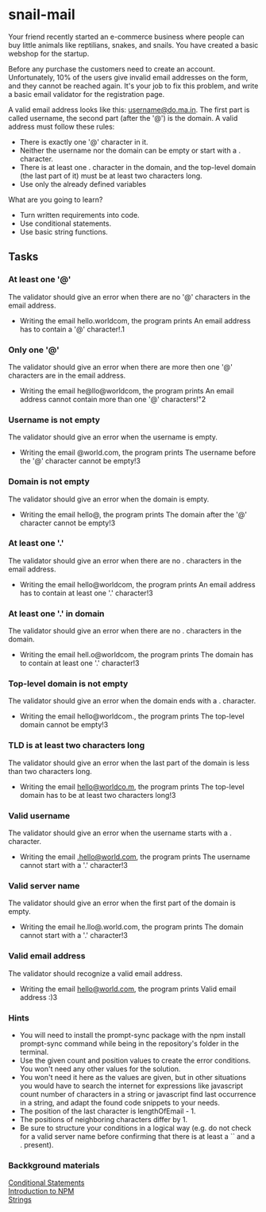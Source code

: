 # snail-mail
Your friend recently started an e-commerce business where people can buy little animals like reptilians, snakes, and snails. You have created a basic webshop for the startup.

Before any purchase the customers need to create an account. Unfortunately, 10% of the users give invalid email addresses on the form, and they cannot be reached again. It's your job to fix this problem, and write a basic email validator for the registration page.

A valid email address looks like this: username@do.ma.in. The first part is called username, the second part (after the '@') is the domain. A valid address must follow these rules:

* There is exactly one '@' character in it.
* Neither the username nor the domain can be empty or start with a . character.
* There is at least one . character in the domain, and the top-level domain (the last part of it) must be at least two characters long.
* Use only the already defined variables

What are you going to learn?
* Turn written requirements into code.
* Use conditional statements.
* Use basic string functions.
## Tasks

### At least one '@'
The validator should give an error when there are no '@' characters in the email address.

* Writing the email hello.worldcom, the program prints An email address has to contain a '@' character!.1

### Only one '@'
The validator should give an error when there are more then one '@' characters are in the email address.

* Writing the email he@llo@worldcom, the program prints An email address cannot contain more than one '@' characters!"2

### Username is not empty
The validator should give an error when the username is empty.

* Writing the email @world.com, the program prints The username before the '@' character cannot be empty!3
### Domain is not empty
The validator should give an error when the domain is empty.

* Writing the email hello@, the program prints The domain after the '@' character cannot be empty!3
### At least one '.'
The validator should give an error when there are no . characters in the email address.

* Writing the email hello@worldcom, the program prints An email address has to contain at least one '.' character!3
### At least one '.' in domain
The validator should give an error when there are no . characters in the domain.

* Writing the email hell.o@worldcom, the program prints The domain has to contain at least one '.' character!3
### Top-level domain is not empty
The validator should give an error when the domain ends with a . character.

* Writing the email hello@worldcom., the program prints The top-level domain cannot be empty!3
### TLD is at least two characters long
The validator should give an error when the last part of the domain is less than two characters long.

* Writing the email hello@worldco.m, the program prints The top-level domain has to be at least two characters long!3
### Valid username
The validator should give an error when the username starts with a . character.

* Writing the email .hello@world.com, the program prints The username cannot start with a '.' character!3
### Valid server name
The validator should give an error when the first part of the domain is empty.

* Writing the email he.llo@.world.com, the program prints The domain cannot start with a '.' character!3
### Valid email address
The validator should recognize a valid email address.

* Writing the email hello@world.com, the program prints Valid email address :)3


### Hints
* You will need to install the prompt-sync package with the npm install prompt-sync command while being in the repository's folder in the terminal.
* Use the given count and position values to create the error conditions. You won't need any other values for the solution.
* You won't need it here as the values are given, but in other situations you would have to search the internet for expressions like javascript count number of characters in a string or javascript find last occurrence in a string, and adapt the found code snippets to your needs.
* The position of the last character is lengthOfEmail - 1.
* The positions of neighboring characters differ by 1.
* Be sure to structure your conditions in a logical way (e.g. do not check for a valid server name before confirming that there is at least a `` and a . present).

### Backkground materials
[Conditional Statements](../../JavascriptControlFlow.md)  
[Introduction to NPM](https://www.w3schools.com/nodejs/nodejs_npm.asp)  
[Strings](../../JavascriptDataTypes.md)  
[]()  
[]()  
[]()  
[]()